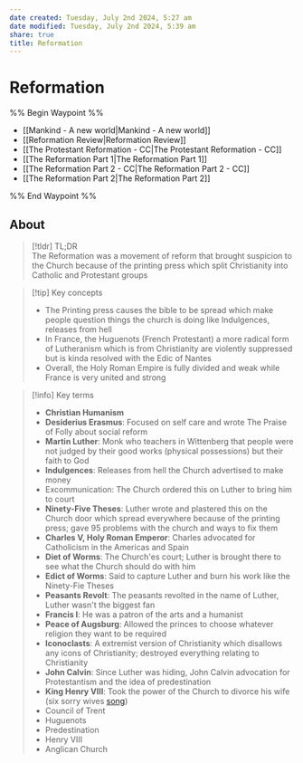 ```yaml
---
date created: Tuesday, July 2nd 2024, 5:27 am
date modified: Tuesday, July 2nd 2024, 5:39 am
share: true
title: Reformation
---
```

  
# Reformation  
  
%% Begin Waypoint %%  
  
- [[Mankind - A new world|Mankind - A new world]]  
- [[Reformation Review|Reformation Review]]  
- [[The Protestant Reformation - CC|The Protestant Reformation - CC]]  
- [[The Reformation Part 1|The Reformation Part 1]]  
- [[The Reformation Part 2 - CC|The Reformation Part 2 - CC]]  
- [[The Reformation Part 2|The Reformation Part 2]]  
  
%% End Waypoint %%  
  
## About  
  
> [!tldr] TL;DR  
> The Reformation was a movement of reform that brought suspicion to the Church because of the printing press which split Christianity into Catholic and Protestant groups  
  
> [!tip] Key concepts  
>  
> - The Printing press causes the bible to be spread which make people question things the church is doing like Indulgences, releases from hell  
> - In France, the Huguenots (French Protestant) a more radical form of Lutheranism which is from Christianity are violently suppressed but is kinda resolved with the Edic of Nantes  
> - Overall, the Holy Roman Empire is fully divided and weak while France is very united and strong  
  
> [!info] Key terms  
>  
> - **Christian Humanism**  
> - **Desiderius Erasmus**: Focused on self care and wrote The Praise of Folly about social reform  
> - **Martin Luther**: Monk who teachers in Wittenberg that people were not judged by their good works (physical possessions) but their faith to God  
> - **Indulgences**: Releases from hell the Church advertised to make money  
> - Excommunication: The Church ordered this on Luther to bring him to court  
> - **Ninety-Five Theses**: Luther wrote and plastered this on the Church door which spread everywhere because of the printing press; gave 95 problems with the church and ways to fix them  
> - **Charles V, Holy Roman Emperor**: Charles advocated for Catholicism in the Americas and Spain  
> - **Diet of Worms**: The Church'es court; Luther is brought there to see what the Church should do with him  
> - **Edict of Worms**: Said to capture Luther and burn his work like the Ninety-Fie Theses  
> - **Peasants Revolt**: The peasants revolted in the name of Luther, Luther wasn't the biggest fan  
> - **Francis I**: He was a patron of the arts and a humanist  
> - **Peace of Augsburg**: Allowed the princes to choose whatever religion they want to be required  
> - **Iconoclasts**: A extremist version of Christianity which disallows any icons of Christianity; destroyed everything relating to Christianity  
> - **John Calvin**: Since Luther was hiding, John Calvin advocation for Protestantism and the idea of predestination  
> - **King Henry VIII**: Took the power of the Church to divorce his wife (six sorry wives [song](https://www.youtube.com/watch?v=Pb4j29AbQXQ))  
> - Council of Trent  
> - Huguenots  
> - Predestination  
> - Henry VIII  
> - Anglican Church  
